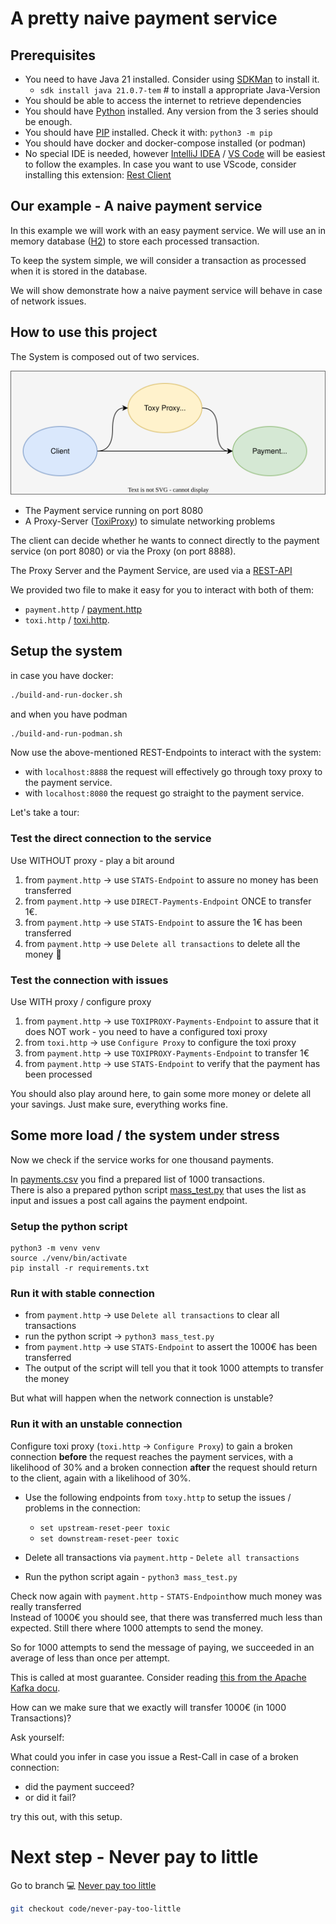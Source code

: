 # A pretty naive payment service

## Prerequisites

* You need to have Java 21 installed. Consider using [SDKMan](https://sdkman.io/) to install it.
  * `sdk install java 21.0.7-tem` # to install a appropriate Java-Version 
* You should be able to access the internet to retrieve dependencies
* You should have [Python](https://www.python.org/) installed. Any version from the 3 series should be enough.
* You should have [PIP](https://pypi.org/project/pip/) installed. Check it with: `python3 -m pip`
* You should have docker and docker-compose installed (or podman)
* No special IDE is needed, however [IntelliJ IDEA](https://www.jetbrains.com/idea/) / [VS Code](https://code.visualstudio.com/) will be easiest to follow the examples. In case you want to use VScode, consider installing this extension: [Rest Client](https://marketplace.visualstudio.com/items?itemName=humao.rest-client)

## Our example - A naive payment service

In this example we will work with an easy payment service. We will use an in memory database ([H2](https://www.h2database.com/html/main.html)) to store each processed transaction.

To keep the system simple, we will consider a transaction as processed when it is stored in the database.

We will show demonstrate how a naive payment service will behave in case of network issues.

## How to use this project

The System is composed out of two services.

![image](architecture.svg)

* The Payment service running on port 8080
* A Proxy-Server ([ToxiProxy](https://github.com/Shopify/toxiproxy)) to simulate networking problems

The client can decide whether he wants to connect directly to the payment service (on port 8080) or via the Proxy (on port 8888).

The Proxy Server and the Payment Service, are used via a [REST-API](https://ics.uci.edu/~fielding/pubs/dissertation/rest_arch_style.htm)

We provided two file to make it easy for you to interact with both of them:

 * `payment.http` / [payment.http](https://github.com/in-der-kothe/exactly-once-semantics/blob/code/naive-payment-system/payment.http) 
 * `toxi.http` / [toxi.http](https://github.com/in-der-kothe/exactly-once-semantics/blob/code/naive-payment-system/toxi.http).

## Setup the system
in case you have docker:
```bash
./build-and-run-docker.sh
```
and when you have podman
```bash
./build-and-run-podman.sh
```

Now use the above-mentioned REST-Endpoints to interact with the system:

 - with `localhost:8888` the request will effectively go through toxy proxy to the payment service.
 - with `localhost:8080` the request go straight to the payment service.

Let's take a tour:

### Test the direct connection to the service
Use WITHOUT proxy - play a bit around
1. from `payment.http` -> use `STATS-Endpoint` to assure no money has been transferred
2. from `payment.http` -> use `DIRECT-Payments-Endpoint` ONCE  to transfer 1€.
3. from `payment.http` -> use `STATS-Endpoint` to assure the 1€ has been transferred
4. from `payment.http` -> use `Delete all transactions` to delete all the money :money_with_wings:

### Test the connection with issues
Use WITH proxy / configure proxy
1. from `payment.http` -> use `TOXIPROXY-Payments-Endpoint` to assure that it does NOT work - you need to have a configured toxi proxy
2. from `toxi.http` -> use `Configure Proxy` to configure the toxi proxy 
3. from `payment.http` -> use `TOXIPROXY-Payments-Endpoint` to transfer 1€
4. from `payment.http` -> use `STATS-Endpoint` to verify that the payment has been processed

You should also play around here, to gain some more money or delete all your savings. Just make sure, everything works fine.

## Some more load / the system under stress
Now we check if the service works for one thousand payments.

In [payments.csv](https://github.com/in-der-kothe/exactly-once-semantics/blob/code/naive-payment-system/payments.csv) you find a prepared list of 1000 transactions.\
There is also a prepared python script [mass_test.py](https://github.com/in-der-kothe/exactly-once-semantics/blob/code/naive-payment-system/mass_test.py) that uses the list as input and issues a post call agains the payment endpoint.

### Setup the python script
```
python3 -m venv venv
source ./venv/bin/activate
pip install -r requirements.txt
```

### Run it with stable connection
* from `payment.http` -> use `Delete all transactions` to clear all transactions 
* run the python script -> `python3 mass_test.py`
* from `payment.http` -> use `STATS-Endpoint` to assert the 1000€ has been transferred 
* The output of the script will tell you that it took 1000 attempts to transfer the money

But what will happen when the network connection is unstable?

### Run it with an unstable connection
Configure toxi proxy (`toxi.http` -> `Configure Proxy`) to gain a broken connection **before** the request reaches the payment services, with a likelihood of 30% and a broken connection **after** the request should return to the client, again with a likelihood of 30%.

* Use the following endpoints from `toxy.http` to setup the issues / problems in the connection:
  - `set upstream-reset-peer toxic`
  - `set downstream-reset-peer toxic`

* Delete all transactions via `payment.http` - `Delete all transactions`
* Run the python script again - `python3 mass_test.py`
  
Check now again with `payment.http` - `STATS-Endpoint`how much money was really transferred\
Instead of 1000€ you should see, that there was transferred much less than expected.
Still there where 1000 attempts to send the money.

So for 1000 attempts to send the message of paying, we succeeded in an average of less than once per attempt.

This is called at most guarantee. Consider reading [this from the Apache Kafka docu](https://docs.confluent.io/kafka/design/delivery-semantics.html#semantic-guarantees).

How can we make sure that we exactly will transfer 1000€ (in 1000 Transactions)?

Ask yourself:

What could you infer in case you issue a Rest-Call in case of a broken connection:

* did the payment succeed?
* or did it fail?

try this out, with this setup.

# Next step - Never pay to little
Go to branch :computer: [Never pay too little](https://github.com/in-der-kothe/exactly-once-semantics/tree/code/never-pay-too-little)

```bash
git checkout code/never-pay-too-little
```

[^1]: IntelliJ - this should work out-of-the-box\
VS Code - you need this plugin: [Humao Rest Client](https://marketplace.visualstudio.com/items?itemName=humao.rest-client)
